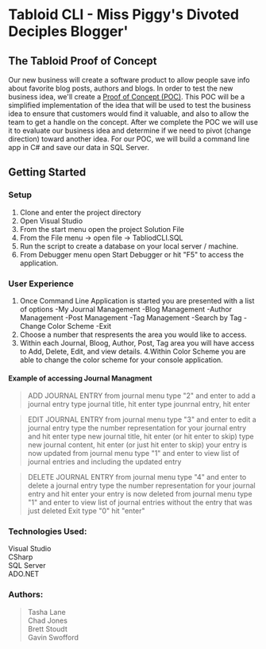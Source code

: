 # Tabloid CLI - Miss Piggy's Divoted Deciples Blogger'

## The Tabloid Proof of Concept

Our new business will create a software product to allow people save info about favorite blog posts, authors and blogs.
In order to test the new business idea, we'll create a [Proof of Concept (POC)](https://en.wikipedia.org/wiki/Proof_of_concept#Software_development). This POC will be a simplified implementation of the idea that will be used to test the business idea to ensure that customers would find it valuable, and also to allow the team to get a handle on the concept. After we complete the POC we will use it to evaluate our business idea and determine if we need to pivot (change direction) toward another idea.
For our POC, we will build a command line app in C# and save our data in SQL Server.

## Getting Started

### Setup
1. Clone and enter the project directory
2. Open Visual Studio 
3. From the start menu open the project Solution File
4. From the File menu -> open file -> TabliodCLI.SQL
5. Run the script to create a database on your local server / machine.
6. From Debugger menu open Start Debugger or hit "F5" to access the application.

### User Experience
1. Once Command Line Application is started you are presented with a list of options
	-My Journal Management
	-Blog Management
	-Author Management
	-Post Management
	-Tag Management
	-Search by Tag
	-Change Color Scheme
	-Exit
2. Choose a number that respresents the area you would like to access.
3. Within each Journal, Bloog, Author, Post, Tag area you will have access to Add, Delete, Edit, and view details.
4.Within Color Scheme you are able to change the color scheme for your console application.

#### Example of accessing Journal Managment
> ADD JOURNAL ENTRY
from journal menu type "2" and enter to add a journal entry
type journal title, hit enter
type jounrnal entry, hit enter

> EDIT JOURNAL ENTRY
from journal menu type "3" and enter to edit a journal entry
type the number representation for your journal entry and hit enter
type new journal title, hit enter (or hit enter to skip)
type new journal content, hit enter (or just hit enter to skip)
your entry is now updated
from journal menu type "1" and enter to view list of journal entries and including the updated entry

> DELETE JOURNAL ENTRY
from journal menu type "4" and enter to delete a journal entry
type the number representation for your journal entry and hit enter
your entry is now deleted
from journal menu type "1" and enter to view list of journal entries without the entry that was just deleted
Exit type "0" hit "enter"

### Technologies Used:
Visual Studio<br>
CSharp<br>
SQL Server<br>
ADO.NET<br>

### Authors:
> Tasha Lane<br>
> Chad Jones<br>
> Brett Stoudt<br>
> Gavin Swofford<br>
